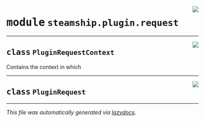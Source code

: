 <!-- markdownlint-disable -->

<a href="https://github.com/steamship-core/python-client/tree/main/src/steamship/plugin/request.py#L0"><img align="right" style="float:right;" src="https://img.shields.io/badge/-source-cccccc?style=flat-square"></a>

# <kbd>module</kbd> `steamship.plugin.request`






---

<a href="https://github.com/steamship-core/python-client/tree/main/src/steamship/plugin/request.py#L20"><img align="right" style="float:right;" src="https://img.shields.io/badge/-source-cccccc?style=flat-square"></a>

## <kbd>class</kbd> `PluginRequestContext`
Contains the context in which 





---

<a href="https://github.com/steamship-core/python-client/tree/main/src/steamship/plugin/request.py#L31"><img align="right" style="float:right;" src="https://img.shields.io/badge/-source-cccccc?style=flat-square"></a>

## <kbd>class</kbd> `PluginRequest`










---

_This file was automatically generated via [lazydocs](https://github.com/ml-tooling/lazydocs)._
